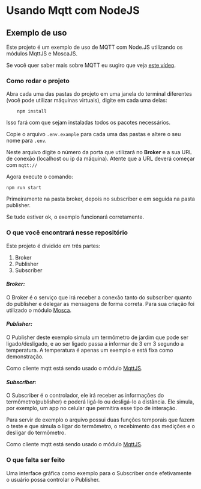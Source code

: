 # Usando Mqtt com NodeJS
## Exemplo de uso

Este projeto é um exemplo de uso de MQTT com Node.JS utilizando os módulos MqttJS e MoscaJS.

Se você quer saber mais sobre MQTT eu sugiro que veja [este vídeo](https://www.youtube.com/watch?v=qRV8Jusu-go).

### Como rodar o projeto

Abra cada uma das pastas do projeto em uma janela do terminal diferentes (você pode utilizar máquinas virtuais), digite em cada uma delas:

```
    npm install
```

Isso fará com que sejam instaladas todos os pacotes necessários.

Copie o arquivo ```.env.example``` para cada uma das pastas e altere o seu nome para ```.env```.

Neste arquivo digite o número da porta que utilizará no **Broker** e a sua URL de conexão (localhost ou ip da máquina). Atente que a URL deverá começar com ```mqtt://```

Agora execute o comando:

```npm run start```

Primeiramente na pasta broker, depois no subscriber e em seguida na pasta publisher.

Se tudo estiver ok, o exemplo funcionará corretamente.

### O que você encontrará nesse repositório

Este projeto é dividido em três partes:

1. Broker
1. Publisher
1. Subscriber


#### *Broker:*

O Broker é o serviço que irá receber a conexão tanto do subscriber quanto do publisher e delegar as mensagens de forma correta. Para sua criação foi utilizado o módulo [Mosca](http://www.mosca.io).

#### *Publisher:*

O Publisher deste exemplo simula um termômetro de jardim que pode ser ligado/desligado, e ao ser ligado passa a informar de 3 em 3 segundo a temperatura. A temperatura é apenas um exemplo e está fixa como demonstração.

Como cliente mqtt está sendo usado o módulo [MqttJS](https://github.com/mqttjs/MQTT.js).

#### *Subscriber:*

O Subscriber é o controlador, ele irá receber as informações do termômetro(publisher) e poderá ligá-lo ou desligá-lo a distância. Ele simula, por exemplo, um app no celular que permitira esse tipo de interação.

Para servir de exemplo o arquivo possui duas funções temporais que fazem o teste e que simula o ligar do termômetro, o recebimento das medições e o desligar do termômetro.

Como cliente mqtt está sendo usado o módulo [MqttJS](https://github.com/mqttjs/MQTT.js).

### O que falta ser feito

Uma interface gráfica como exemplo para o Subscriber onde efetivamente o usuário possa controlar o Publisher. 

